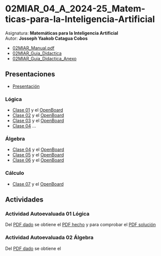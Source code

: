 # 02MIAR_04_A_2024-25_Matem-ticas-para-la-Inteligencia-Artificial
Asignatura: **Matemáticas para la Inteligencia Artificial**\
Autor: **Josseph Yaakob Catagua Cobos**
- [02MIAR_Manual.pdf](https://github.com/HikariJY/02MIAR_04_A_2024-25_Matematicas-para-la-Inteligencia-Artificial/blob/main/02MIAR_Manual.pdf)
- [02MIAR_Guia_Didactica](https://github.com/HikariJY/02MIAR_04_A_2024-25_Matematicas-para-la-Inteligencia-Artificial/blob/main/02MIAR_Guia_Didactica.pdf)
- [02MIAR_Guia_Didactica_Anexo](https://github.com/HikariJY/02MIAR_04_A_2024-25_Matematicas-para-la-Inteligencia-Artificial/blob/main/02MIAR_Guia_Didactica_Anexo.pdf)
## Presentaciones
- [Presentación](https://github.com/HikariJY/02MIAR_04_A_2024-25_Matematicas-para-la-Inteligencia-Artificial/blob/main/Actividades/AA02_actividades_algebra.pdf)
### Lógica
- [Clase 01](https://github.com/HikariJY/02MIAR_04_A_2024-25_Matematicas-para-la-Inteligencia-Artificial/blob/main/Actividades/AA02_actividades_algebra.pdf) y el [OpenBoard](https://github.com/HikariJY/02MIAR_04_A_2024-25_Matematicas-para-la-Inteligencia-Artificial/blob/main/Actividades/AA02_actividades_algebra.pdf)
- [Clase 02](https://github.com/HikariJY/02MIAR_04_A_2024-25_Matematicas-para-la-Inteligencia-Artificial/blob/main/Presentaciones/C02-logica_clase.pdf) y el [OpenBoard](https://github.com/HikariJY/02MIAR_04_A_2024-25_Matematicas-para-la-Inteligencia-Artificial/blob/main/Presentaciones/C02-logica_clase_OpenBoard.pdf)
- [Clase 03](https://github.com/HikariJY/02MIAR_04_A_2024-25_Matematicas-para-la-Inteligencia-Artificial/blob/main/Presentaciones/C03-logica_clase.pdf) y el [OpenBoard](https://github.com/HikariJY/02MIAR_04_A_2024-25_Matematicas-para-la-Inteligencia-Artificial/blob/main/Presentaciones/C03-logica_clase_OpenBoard.pdf)
- [Clase 04](https://github.com/HikariJY/02MIAR_04_A_2024-25_Matematicas-para-la-Inteligencia-Artificial/blob/main/Presentaciones/C03-logica_clase_OpenBoard.pdf) ...
### Álgebra
- [Clase 04](https://github.com/HikariJY/02MIAR_04_A_2024-25_Matematicas-para-la-Inteligencia-Artificial/blob/main/Presentaciones/C03-logica_clase_OpenBoard.pdf) y el [OpenBoard](https://github.com/HikariJY/02MIAR_04_A_2024-25_Matematicas-para-la-Inteligencia-Artificial/blob/main/Presentaciones/C04-algebra_clase_OpenBoard.pdf)
- [Clase 05](https://github.com/HikariJY/02MIAR_04_A_2024-25_Matematicas-para-la-Inteligencia-Artificial/blob/main/Presentaciones/C05-algebra_clase.pdf) y el [OpenBoard](https://github.com/HikariJY/02MIAR_04_A_2024-25_Matematicas-para-la-Inteligencia-Artificial/blob/main/Presentaciones/C05-algebra_clase_OpenBoard.pdf)
- [Clase 06](https://github.com/HikariJY/02MIAR_04_A_2024-25_Matematicas-para-la-Inteligencia-Artificial/blob/main/Presentaciones/C06-algebra_clase.pdf) y el [OpenBoard](https://github.com/HikariJY/02MIAR_04_A_2024-25_Matematicas-para-la-Inteligencia-Artificial/blob/main/Presentaciones/C06-algebra_clase_OpenBoard.pdf)
### Cálculo
- [Clase 07](https://github.com/HikariJY/02MIAR_04_A_2024-25_Matematicas-para-la-Inteligencia-Artificial/blob/main/Presentaciones/C07-calculo_clase.pdf) y el [OpenBoard]()
## Actividades
### Actividad Autoevaluada 01 Lógica
Del [PDF dado](https://github.com/HikariJY/02MIAR_04_A_2024-25_Matematicas-para-la-Inteligencia-Artificial/blob/main/Actividades/AA01_actividades_logica.pdf) se obtiene el [PDF hecho](https://github.com/HikariJY/02MIAR_04_A_2024-25_Matematicas-para-la-Inteligencia-Artificial/blob/main/Actividades/AA01_actividades_logica_mio.docx) y para comprobar el [PDF solución](https://github.com/HikariJY/02MIAR_04_A_2024-25_Matematicas-para-la-Inteligencia-Artificial/blob/main/Actividades/AA01_actividades_logica_solucion.pdf)
### Actividad Autoevaluada 02 Álgebra
Del [PDF dado](https://github.com/HikariJY/02MIAR_04_A_2024-25_Matematicas-para-la-Inteligencia-Artificial/blob/main/Actividades/AA02_actividades_algebra.pdf) se obtiene el 
